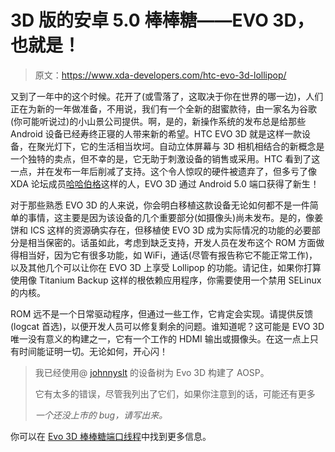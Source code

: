 # 3D 版的安卓 5.0 棒棒糖——EVO 3D，也就是！

> 原文：<https://www.xda-developers.com/htc-evo-3d-lollipop/>

又到了一年中的这个时候。花开了(或雪落了，这取决于你在世界的哪一边)，人们正在为新的一年做准备，不用说，我们有一个全新的甜蜜款待，由一家名为谷歌(你可能听说过)的小山景公司提供。啊，是的，新操作系统的发布总是给那些 Android 设备已经寿终正寝的人带来新的希望。HTC EVO 3D 就是这样一款设备，在聚光灯下，它的生活相当坎坷。自动立体屏幕与 3D 相机相结合的新概念是一个独特的卖点，但不幸的是，它无助于刺激设备的销售或采用。HTC 看到了这一点，并在发布一年后削减了支持。这个令人惊叹的硬件被遗弃了，但多亏了像 XDA 论坛成员[哈哈伯格](http://forum.xda-developers.com/member.php?u=4404533)这样的人，EVO 3D 通过 Android 5.0 端口获得了新生！

对于那些熟悉 EVO 3D 的人来说，你会明白移植这款设备无论如何都不是一件简单的事情，这主要是因为该设备的几个重要部分(如摄像头)尚未发布。是的，像姜饼和 ICS 这样的资源确实存在，但移植使 EVO 3D 成为实际情况的功能的必要部分是相当保密的。话虽如此，考虑到缺乏支持，开发人员在发布这个 ROM 方面做得相当好，因为它有很多功能，如 WiFi，通话(尽管有报告称它不能正常工作)，以及其他几个可以让你在 EVO 3D 上享受 Lollipop 的功能。请记住，如果你打算使用像 Titanium Backup 这样的根依赖应用程序，你需要使用一个禁用 SELinux 的内核。

ROM 远不是一个日常驱动程序，但通过一些工作，它肯定会实现。请提供反馈(logcat 首选)，以便开发人员可以修复剩余的问题。谁知道呢？这可能是 EVO 3D 唯一没有意义的构建之一，它有一个工作的 HDMI 输出或摄像头。在这一点上只有时间能证明一切。无论如何，开心闪！

> 我已经使用@ [johnnyslt](http://forum.xda-developers.com/member.php?u=2941594) 的设备树为 Evo 3D 构建了 AOSP。
> 
> 它有太多的错误，尽管我列出了它们，如果你注意到的话，可能还有更多
> 
> *一个还没上市的 bug，请写出来。*

你可以在 [Evo 3D 棒棒糖端口线程](http://forum.xda-developers.com/htc-evo-3d/gsm-development/rom-aosp-lollipop-evo-3d-november-9-t2934501)中找到更多信息。